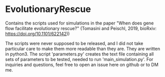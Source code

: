 # EvolutionaryRescue
Contains the scripts used for simulations in the paper "When does gene flow facilitate evolutionary rescue?" (Tomasini and Peischl, 2019, bioRxiv: https://doi.org/10.1101/622142))

The scripts were never supposed to be released, and I did not take particular care to make them more readable than they are. They are written in python3. The script 'parameters.py' creates the text file containing all sets of parameters to be tested, needed to run 'main_simulation.py'. For inquiries and questions, feel free to open an issue here on github or to DM me.
